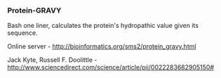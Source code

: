 ### Protein-GRAVY

Bash one liner, calculates the protein's hydropathic value given its sequence.

Online server -  http://bioinformatics.org/sms2/protein_gravy.html

Jack Kyte, Russell F. Doolittle - http://www.sciencedirect.com/science/article/pii/0022283682905150#
